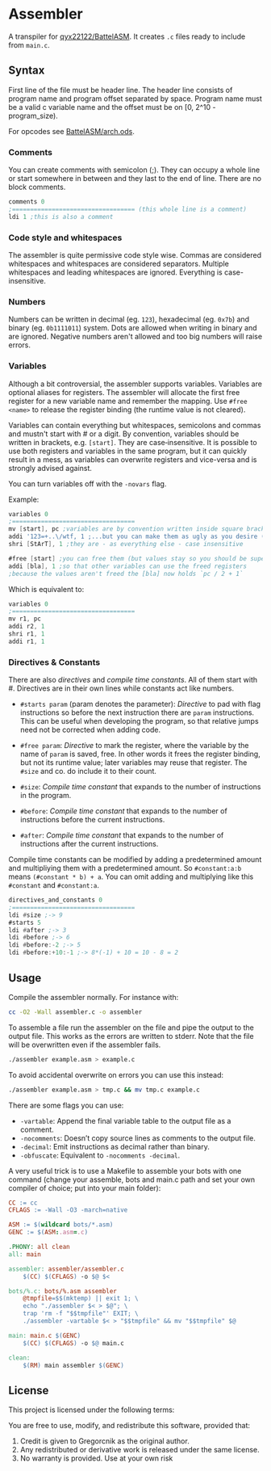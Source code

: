 # Assembler

A transpiler for [qyx22122/BattelASM](https://github.com/qyx22122/BattelASM). It creates ``.c`` files ready to include from ``main.c``.

## Syntax

First line of the file must be header line. The header line consists of program name and program offset separated by space. Program name must be a valid c variable name and the offset must be on [0, 2^10 - program_size).

For opcodes see [BattelASM/arch.ods](https://github.com/qyx22122/BattelASM/blob/main/arch.ods).

### Comments

You can create comments with semicolon (;). They can occupy a whole line or start somewhere in between and they last to the end of line. There are no block comments.

```asm
comments 0
;================================== (this whole line is a comment)
ldi 1 ;this is also a comment
```

### Code style and whitespaces

The assembler is quite permissive code style wise. Commas are considered whitespaces and whitespaces are considered separators. Multiple whitespaces and leading whitespaces are ignored. Everything is case-insensitive.

### Numbers

Numbers can be written in decimal (eg. ``123``), hexadecimal (eg. ``0x7b``) and binary (eg. `0b1111011`) system. Dots are allowed when writing in binary and are ignored. Negative numbers aren't allowed and too big numbers will raise errors.

### Variables

Although a bit controversial, the assembler supports variables. Variables are optional aliases for registers. The assembler will allocate the first free register for a new variable name and remember the mapping. Use ``#free <name>`` to release the register binding (the runtime value is not cleared).

Variables can contain everything but whitespaces, semicolons and commas and mustn't start with # or a digit. By convention, variables should be written in brackets, e.g. ``[start]``. They are case‑insensitive. It is possible to use both registers and variables in the same program, but it can quickly result in a mess, as variables can overwrite registers and vice-versa and is strongly advised against.

You can turn variables off with the ``-novars`` flag.

Example:

```asm
variables 0
;==================================
mv [start], pc ;variables are by convention written inside square brackets...
addi '123=+..\/wtf, 1 ;...but you can make them as ugly as you desire (just stay in ascii)
shri [StArT], 1 ;they are - as everything else - case insensitive

#free [start] ;you can free them (but values stay so you should be super cautious. See "Directives & Constants")...
addi [bla], 1 ;so that other variables can use the freed registers
;because the values aren't freed the [bla] now holds `pc / 2 + 1`
```

Which is equivalent to:

```asm
variables 0
;==================================
mv r1, pc
addi r2, 1
shri r1, 1
addi r1, 1
```

### Directives & Constants

There are also *directives* and *compile time constants*. All of them start with #. Directives are in their own lines while constants act like numbers.

- ``#starts param`` (param denotes the parameter): *Directive* to pad with flag instructions so before the next instruction there are `param` instructions. This can be useful when developing the program, so that relative jumps need not be corrected when adding code.
- ``#free param``: *Directive* to mark the register, where the variable by the name of ``param`` is saved, free. In other words it frees the register binding, but not its runtime value; later variables may reuse that register. The ``#size`` and co. do include it to their count.

- ``#size``: *Compile time constant* that expands to the number of instructions in the program.
- ``#before``: *Compile time constant* that expands to the number of instructions before the current instructions.
- ``#after``: *Compile time constant* that expands to the number of instructions after the current instructions.

Compile time constants can be modified by adding a predetermined amount and multipliying them with a predetermined amount. So ``#constant:a:b`` means ``(#constant * b) + a``. You can omit adding and multiplying like this ``#constant`` and ``#constant:a``.

```asm
directives_and_constants 0
;==================================
ldi #size ;-> 9
#starts 5
ldi #after ;-> 3
ldi #before ;-> 6
ldi #before:-2 ;-> 5
ldi #before:+10:-1 ;-> 8*(-1) + 10 = 10 - 8 = 2
```

## Usage

Compile the assembler normally. For instance with:

```bash
cc -O2 -Wall assembler.c -o assembler
```

To assemble a file run the assembler on the file and pipe the output to the output file. This works as the errors are written to stderr. Note that the file will be overwritten even if the assembler fails.

```bash
./assembler example.asm > example.c
```

To avoid accidental overwrite on errors you can use this instead:

```bash
./assembler example.asm > tmp.c && mv tmp.c example.c
```

There are some flags you can use:

- ``-vartable``: Append the final variable table to the output file as a comment.
- ``-nocomments``: Doesn’t copy source lines as comments to the output file.
- ``-decimal``: Emit instructions as decimal rather than binary.
- ``-obfuscate``: Equivalent to ``-nocomments -decimal``.

A very useful trick is to use a Makefile to assemble your bots with one command (change your assemble, bots and main.c path and set your own compiler of choice; put into your main folder):

```Makefile
CC := cc
CFLAGS := -Wall -O3 -march=native

ASM := $(wildcard bots/*.asm)
GENC := $(ASM:.asm=.c)

.PHONY: all clean
all: main

assembler: assembler/assembler.c
	$(CC) $(CFLAGS) -o $@ $<

bots/%.c: bots/%.asm assembler
	@tmpfile=$$(mktemp) || exit 1; \
	echo "./assembler $< > $@"; \
	trap 'rm -f "$$tmpfile"' EXIT; \
	./assembler -vartable $< > "$$tmpfile" && mv "$$tmpfile" $@

main: main.c $(GENC)
	$(CC) $(CFLAGS) -o $@ main.c

clean:
	$(RM) main assembler $(GENC)
```

## License

This project is licensed under the following terms:

You are free to use, modify, and redistribute this software, provided that:

1. Credit is given to Gregorcnik as the original author.
2. Any redistributed or derivative work is released under the same license.
3. No warranty is provided. Use at your own risk
